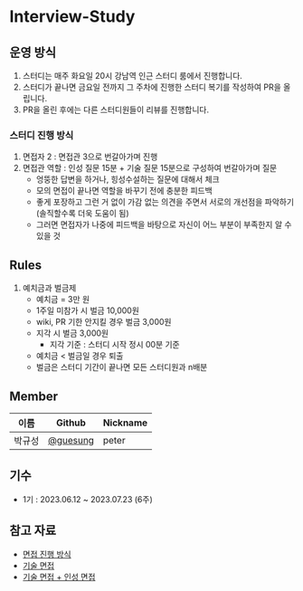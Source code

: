 # Interview-Study

## 운영 방식

1. 스터디는 매주 화요일 20시 강남역 인근 스터디 룸에서 진행합니다.
2. 스터디가 끝나면 금요일 전까지 그 주차에 진행한 스터디 복기를 작성하여 PR을 올립니다.
3. PR을 올린 후에는 다른 스터디원들이 리뷰를 진행합니다.

### 스터디 진행 방식

1. 면접자 2 : 면접관 3으로 번갈아가며 진행
2. 면접관 역할 : 인성 질문 15분 + 기술 질문 15분으로 구성하여 번갈아가며 질문
   - 엉뚱한 답변을 하거나, 힝성수설하는 질문에 대해서 체크
   - 모의 면접이 끝나면 역할을 바꾸기 전에 충분한 피드백
   - 좋게 포장하고 그런 거 없이 가감 없는 의견을 주면서 서로의 개선점을 파악하기 (솔직할수록 더욱 도움이 됨)
   - 그러면 면접자가 나중에 피드백을 바탕으로 자신이 어느 부분이 부족한지 알 수 있을 것

## Rules

1. 예치금과 벌금제
   - 예치금 = 3만 원
   - 1주일 미참가 시 벌금 10,000원
   - wiki, PR 기한 안지킬 경우 벌금 3,000원
   - 지각 시 벌금 3,000원
     - 지각 기준 : 스터디 시작 정시 00분 기준
   - 예치금 < 벌금일 경우 퇴출
   - 벌금은 스터디 기간이 끝나면 모든 스터디원과 n배분

## Member

| 이름   | Github                                 | Nickname |
| ------ | -------------------------------------- | -------- |
| 박규성 | [@guesung](https://github.com/guesung) | peter    |

## 기수

- 1기 : 2023.06.12 ~ 2023.07.23 (6주)

## 참고 자료

- [면접 진행 방식](https://minhamina.tistory.com/222)
- [기술 면접](https://zero-base.co.kr/event/media_insight_contents_FE_frontend_tech_Interview)
- [기술 면접 + 인성 면접](https://velog.io/@kim_unknown_/%ED%94%84%EB%A1%A0%ED%8A%B8%EC%97%94%EB%93%9C-%EA%B0%9C%EB%B0%9C%EC%9E%90-%EB%A9%B4%EC%A0%91-%EC%A7%88%EB%AC%B8-%EB%AA%A8%EC%9D%8C)
